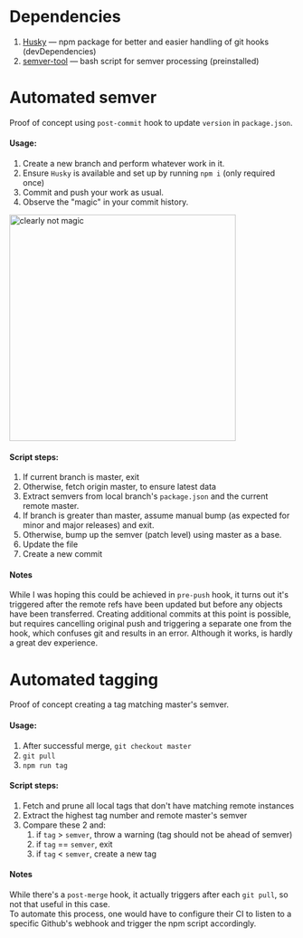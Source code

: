 # Dependencies
1. [Husky](https://github.com/typicode/husky) — npm package for better and easier handling of git hooks (devDependencies)
1. [semver-tool](https://github.com/fsaintjacques/semver-tool) — bash script for semver processing (preinstalled)



# Automated semver
Proof of concept using `post-commit` hook to update `version` in `package.json`. 

#### Usage:
1. Create a new branch and perform whatever work in it.
1. Ensure `Husky` is available and set up by running `npm i` (only required once)
1. Commit and push your work as usual.
1. Observe the "magic" in your commit history.   
<img src="https://media.giphy.com/media/5sgppAtcWgPhS/giphy-downsized.gif" width="400" alt="clearly not magic" />

#### Script steps:
1. If current branch is master, exit
1. Otherwise, fetch origin master, to ensure latest data
1. Extract semvers from local branch's `package.json` and the current remote master.
1. If branch is greater than master, assume manual bump (as expected for minor and major releases) and exit.
1. Otherwise, bump up the semver (patch level) using master as a base.
1. Update the file
1. Create a new commit

#### Notes
While I was hoping this could be achieved in `pre-push` hook, it turns out it's triggered after the remote 
refs have been updated but before any objects have been transferred. Creating additional commits at this point is 
possible, but requires cancelling original push and triggering a separate one from the hook, which confuses git and 
results in an error. Although it works, is hardly a great dev experience.



# Automated tagging
Proof of concept creating a tag matching master's semver.

#### Usage:
1. After successful merge, `git checkout master`
1. `git pull` 
1. `npm run tag` 

#### Script steps:
1. Fetch and prune all local tags that don't have matching remote instances
1. Extract the highest tag number and remote master's semver
1. Compare these 2 and:
    1. if `tag` > `semver`, throw a warning (tag should not be ahead of semver)
    1. if `tag` == `semver`, exit
    1. if `tag` < `semver`, create a new tag

#### Notes
While there's a `post-merge` hook, it actually triggers after each `git pull`, so not that useful in this case.   
To automate this process, one would have to configure their CI to listen to a specific Github's webhook and trigger the npm script accordingly.
